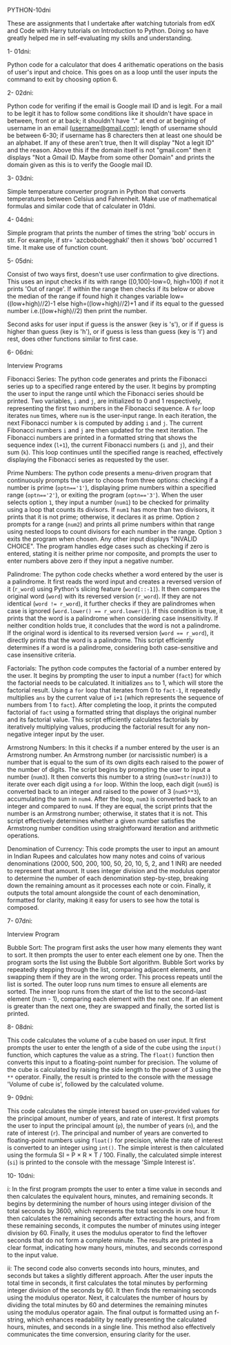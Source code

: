 PYTHON-10dni

These are assignments that I undertake after watching tutorials from edX and Code with Harry tutorials on Introduction to Python. Doing so have greatly helped me in self-evaluating my skills and understanding.

1- 01dni: 

Python code for a calculator that does 4 arithematic operations on the basis of user's input and choice. This goes on as a loop until the user inputs the command to exit by choosing option 6.

2- 02dni:

Python code for verifing if the email is Google mail ID and is legit. For a mail to be legit it has to follow some conditions like it shouldn't have space in between, front or at back; it shouldn't 
have "." at end or at begining of username in an email (username@gmail.com); length of username should be between 6-30; if username has 8 charecters then at least one should be an alphabet. If any of 
these aren't true, then It will display "Not a legit ID" and the reason. Above this if the domain itself is not "gmail.com" then it displays "Not a Gmail ID. Maybe from some other Domain" and prints the 
domain given as  this is to verify the Google mail ID.

3- 03dni:

Simple temperature converter program in Python that converts temperatures between Celsius and Fahrenheit. Make use of mathematical formulas and  similar code that of calculater in 01dni.

4- 04dni:

Simple program that prints the number of times the string 'bob' occurs in str. For example, if str= 'azcbobobegghakl' then it shows 'bob' occurred 1 time. It make use of function count.

5- 05dni:

Consist of two ways first, doesn't use user confirmation to give directions. This uses an input checks if its with range ([0,100]-low=0, high=100) if not it prints 'Out of range'. If within the range then 
checks if its below or above the median of the range if found high it changes variable low=((low+high)//2)-1 else high=((low+high)//2)+1 and if its equal to the guessed number i.e.((low+high)//2) then 
print the number.

Second asks for user input if guess is the answer (key is 's'), or if if guess is higher than guess (key is 'h'), or if guess is less than guess (key is 'l') and rest, does other functions similar to first 
case.

6- 06dni:

Interview Programs

Fibonacci Series: The python code generates and prints the Fibonacci series up to a specified range entered by the user. It begins by prompting the user to input the range until which the Fibonacci series should 
be printed. Two variables, `i` and `j`, are initialized to 0 and 1 respectively, representing the first two numbers in the Fibonacci sequence. A `for` loop iterates `num` times, where `num` is the user-input range. 
In each iteration, the next Fibonacci number `k` is computed by adding `i` and `j`. The current Fibonacci numbers `i` and `j` are then updated for the next iteration. The Fibonacci numbers are printed in a formatted 
string that shows the sequence index (`l+1`), the current Fibonacci numbers (`i` and `j`), and their sum (`k`). This loop continues until the specified range is reached, effectively displaying the Fibonacci series 
as requested by the user.

Prime Numbers: The python code presents a menu-driven program that continuously prompts the user to choose from three options: checking if a number is prime (`optn=='1'`), displaying prime numbers within a specified 
range (`optn=='2'`), or exiting the program (`optn=='3'`). When the user selects option `1`, they input a number (`num1`) to be checked for primality using a loop that counts its divisors. If `num1` has more than 
two divisors, it prints that it is not prime; otherwise, it declares it as prime. Option `2` prompts for a range (`num2`) and prints all prime numbers within that range using nested loops to count divisors for 
each number in the range. Option `3` exits the program when chosen. Any other input displays "INVALID CHOICE". The program handles edge cases such as checking if zero is entered, stating it is neither prime nor 
composite, and prompts the user to enter numbers above zero if they input a negative number.

Palindrome: The python code checks whether a word entered by the user is a palindrome. It first reads the word input and creates a reversed version of it (`r_word`) using Python's slicing feature (`word[::-1]`). 
It then compares the original word (`word`) with its reversed version (`r_word`). If they are not identical (`word != r_word`), it further checks if they are palindromes when case is ignored (`word.lower() ==
r_word.lower()`). If this condition is true, it prints that the word is a palindrome when considering case insensitivity. If neither condition holds true, it concludes that the word is not a palindrome. If the original
word is identical to its reversed version (`word == r_word`), it directly prints that the word is a palindrome. This script efficiently determines if a word is a palindrome, considering both case-sensitive and case
insensitive criteria.

Factorials: The python code computes the factorial of a number entered by the user. It begins by prompting the user to input a number (`fact`) for which the factorial needs to be calculated. It initializes `ans` to 1,
which will store the factorial result. Using a `for` loop that iterates from 0 to `fact-1`, it repeatedly multiplies `ans` by the current value of `i+1` (which represents the sequence of numbers from 1 to `fact`). After
completing the loop, it prints the computed factorial of `fact` using a formatted string that displays the original number and its factorial value. This script efficiently calculates factorials by iteratively multiplying
values, producing the factorial result for any non-negative integer input by the user.

Armstrong Numbers: In this it checks if a number entered by the user is an Armstrong number. An Armstrong number (or narcissistic number) is a number that is equal to the sum of its own digits each raised to the power of
the number of digits. The script begins by prompting the user to input a number (`num3`). It then converts this number to a string (`num3=str(num3)`) to iterate over each digit using a `for` loop. Within the loop, each 
digit (`num5`) is converted back to an integer and raised to the power of 3 (`num5**3`), accumulating the sum in `num4`. After the loop, `num3` is converted back to an integer and compared to `num4`. If they are equal, 
the script prints that the number is an Armstrong number; otherwise, it states that it is not. This script effectively determines whether a given number satisfies the Armstrong number condition using straightforward 
iteration and arithmetic operations.

Denomination of Currency: This code prompts the user to input an amount in Indian Rupees and calculates how many notes and coins of various denominations (2000, 500, 200, 100, 50, 20, 10, 5, 2, and 1 INR)
are needed to represent that amount. It uses integer division and the modulus operator to determine the number of each denomination step-by-step, breaking down the remaining amount as it processes each note or coin.
Finally, it outputs the total amount alongside the count of each denomination, formatted for clarity, making it easy for users to see how the total is composed.

7- 07dni:

Interview Program

Bubble Sort: The program first asks the user how many elements they want to sort. It then prompts the user to enter each element one by one. Then the program sorts the list using the Bubble Sort algorithm. Bubble Sort
works by repeatedly stepping through the list, comparing adjacent elements, and swapping them if they are in the wrong order. This process repeats until the list is sorted. The outer loop runs num times to ensure all
elements are sorted. The inner loop runs from the start of the list to the second-last element (num - 1), comparing each element with the next one. If an element is greater than the next one, they are swapped and finally,
the sorted list is printed.

8- 08dni:

This code calculates the volume of a cube based on user input. It first prompts the user to enter the length of a side of the cube using the `input()` function, which captures the value as a string. The `float()` function
then converts this input to a floating-point number for precision. The volume of the cube is calculated by raising the side length to the power of 3 using the `**` operator. Finally, the result is printed to the console
with the message 'Volume of cube is', followed by the calculated volume.

9- 09dni:

This code calculates the simple interest based on user-provided values for the principal amount, number of years, and rate of interest. It first prompts the user to input the principal amount (`p`), the number of years
(`n`), and the rate of interest (`r`). The principal and number of years are converted to floating-point numbers using `float()` for precision, while the rate of interest is converted to an integer using `int()`. The
simple interest is then calculated using the formula  SI = P × R × T / 100. Finally, the calculated simple interest (`si`) is printed to the console with the message 'Simple Interest is'.

10- 10dni:

i: In the first program prompts the user to enter a time value in seconds and then calculates the equivalent hours, minutes, and remaining seconds. It begins by determining the number of hours using
integer division of the total seconds by 3600, which represents the total seconds in one hour. It then calculates the remaining seconds after extracting the hours, and from these remaining seconds, it computes the number
of minutes using integer division by 60. Finally, it uses the modulus operator to find the leftover seconds that do not form a complete minute. The results are printed in a clear format, indicating how many hours,
minutes, and seconds correspond to the input value.

ii: The second code also converts seconds into hours, minutes, and seconds but takes a slightly different approach. After the user inputs the total time in seconds, it first calculates the total minutes by
performing integer division of the seconds by 60. It then finds the remaining seconds using the modulus operator. Next, it calculates the number of hours by dividing the total minutes by 60 and determines the remaining
minutes using the modulus operator again. The final output is formatted using an f-string, which enhances readability by neatly presenting the calculated hours, minutes, and seconds in a single line. This method also
effectively communicates the time conversion, ensuring clarity for the user.
